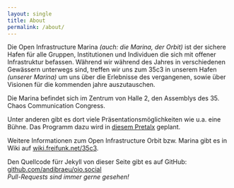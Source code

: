 ```yaml
---
layout: single
title: About
permalink: /about/
---
```


Die Open Infrastructure Marina *(auch: die Marina, der Orbit)* ist der sichere Hafen für alle Gruppen, Institutionen und Individuen die sich mit offener Infrastruktur befassen. Während wir während des Jahres in verschiedenen Gewässern unterwegs sind, treffen wir uns zum 35c3 in unserem Hafen *(unserer Marina)* um uns über die Erlebnisse des vergangenen, sowie über Visionen für die kommenden jahre auszutauschen.

Die Marina befindet sich im Zentrum von Halle 2, den Assemblys des 35. Chaos Communication Congress.

Unter anderen gibt es dort viele Präsentationsmöglichkeiten wie u.a. eine Bühne.
Das Programm dazu wird in [diesem Pretalx](https://pretalx.35c3oio.freifunk.space/35c3oio/) geplant.

Weitere Informationen zum Open Infrastructure Orbit bzw. Marina gibt es in Wiki auf [wiki.freifunk.net/35c3](https://wiki.freifunk.net/35c3).

Den Quellcode fürr Jekyll von dieser Seite gibt es auf GitHub:
[github.com/andibraeu/oio.social](https://github.com/andibraeu/oio.social)<br/>
*Pull-Requests sind immer gerne gesehen!*
